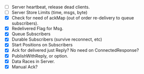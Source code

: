 
- [ ] Server heartbeat, release dead clients.
- [ ] Server Store Limits (time, msgs, byte)
- [X] Check for need of ackMap (out of order re-delivery to queue subscribers).
- [X] Redelivered Flag for Msg.
- [X] Queue Subscribers
- [X] Durable Subscribers (survive reconnect, etc)
- [X] Start Positions on Subscribers
- [X] Ack for delivered just Reply? No need on ConnectedResponse?
- [X] PublishWithReply, or option.
- [X] Data Races in Server.
- [X] Manual Ack?
